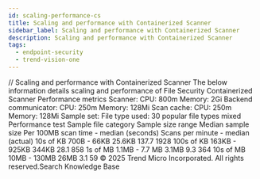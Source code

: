 ```yaml
---
id: scaling-performance-cs
title: Scaling and performance with Containerized Scanner
sidebar_label: Scaling and performance with Containerized Scanner
description: Scaling and performance with Containerized Scanner
tags:
  - endpoint-security
  - trend-vision-one
---
```


/*<![CDATA[*/ $('#title').html($('meta[name=map-description]').attr('content')); /*]]>*/ Scaling and performance with Containerized Scanner The below information details scaling and performance of File Security Containerized Scanner Performance metrics Scanner: CPU: 800m Memory: 2Gi Backend communicator: CPU: 250m Memory: 128Mi Scan cache: CPU: 250m Memory: 128Mi Sample set: File type used: 30 popular file types mixed Performance test Sample file category Sample size range Median sample size Per 100MB scan time - median (seconds) Scans per minute - median (actual) 10s of KB 700B - 66KB 25.6KB 137.7 1928 100s of KB 163KB - 925KB 344KB 28.1 858 1s of MB 1.1MB - 7.7 MB 3.1MB 9.3 364 10s of MB 10MB - 130MB 26MB 3.1 59 © 2025 Trend Micro Incorporated. All rights reserved.Search Knowledge Base